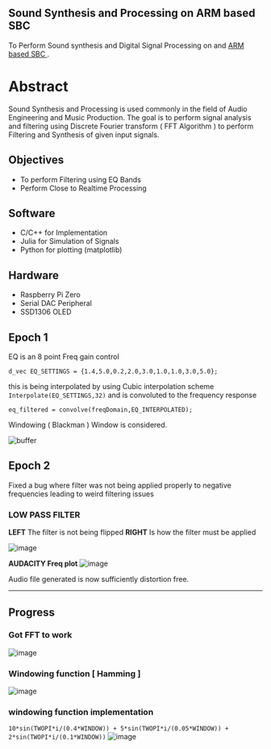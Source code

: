 ## Sound Synthesis and Processing on ARM based SBC
To Perform Sound synthesis and Digital Signal Processing on and  [ ARM based SBC ](https://www.raspberrypi.org/products/raspberry-pi-3-model-b/).

# Abstract

Sound Synthesis and Processing is used commonly in the field of Audio Engineering and Music Production.
The goal is to perform signal analysis and filtering using Discrete Fourier transform ( FFT Algorithm ) to perform Filtering and Synthesis of given input signals.

## Objectives
- To perform Filtering using EQ Bands
- Perform Close to Realtime Processing 


## Software

- C/C++ for Implementation
- Julia for Simulation of Signals
- Python for plotting (matplotlib)


## Hardware
- Raspberry Pi Zero 
- Serial DAC Peripheral
- SSD1306 OLED 


## Epoch 1

EQ is an 8 point Freq gain control

```d_vec EQ_SETTINGS = {1.4,5.0,0.2,2.0,3.0,1.0,1.0,3.0,5.0};```

this is being interpolated by using Cubic interpolation scheme ```Interpolate(EQ_SETTINGS,32)``` and is convoluted to the frequency response  

```eq_filtered = convolve(freqDomain,EQ_INTERPOLATED);```

Windowing ( Blackman ) Window is considered.

![buffer](https://user-images.githubusercontent.com/37984032/133150628-860d5017-4823-46d7-a92f-6c0a1daba2a0.png)


## Epoch 2

Fixed a bug where filter was not being applied properly to negative frequencies leading to weird filtering issues

### LOW PASS FILTER

**LEFT** The filter is not being flipped
**RIGHT** Is how the filter must be applied

![image](https://user-images.githubusercontent.com/37984032/133925568-e8217efe-3022-47dd-b4bd-54bd8abb112b.png)

**AUDACITY Freq plot**
![image](https://user-images.githubusercontent.com/37984032/133925625-fff9489e-1535-4fd5-9162-d877d1cfea5c.png)

Audio file generated is now sufficiently distortion free.

----


## Progress

### Got FFT to work

![image](https://user-images.githubusercontent.com/37984032/133048876-eb0851c0-3284-4b1f-8e2b-8675a6cbfb88.png)

### Windowing function [ Hamming ]
![image](https://user-images.githubusercontent.com/37984032/133049141-a230815c-0e00-4642-9b64-d1fcfd57abbc.png)


### windowing function implementation
```10*sin(TWOPI*i/(0.4*WINDOW)) + 5*sin(TWOPI*i/(0.05*WINDOW)) + 2*sin(TWOPI*i/(0.1*WINDOW))```
![image](https://media.discordapp.net/attachments/856258127568699443/887042194920333382/unknown.png?width=595&height=454)


